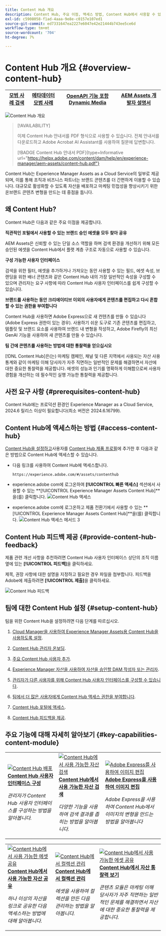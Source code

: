 ```yaml
---
title: Content Hub 개요
description: Content Hub, 주요 이점, 액세스 방법, Content Hub에서 사용할 수 있는 옵션에 대한 피드백을 제공하는 방법에 대해 자세히 알아보십시오.
exl-id: c5908058-f1ad-4aaa-9e8e-c0157e107ed1
source-git-commit: ed7331647ea2227e6047e42e21444b743ee5ce6d
workflow-type: tm+mt
source-wordcount: '704'
ht-degree: 7%

---
```


# Content Hub 개요 {#overview-content-hub}

| [모범 사례 검색](/help/assets/search-best-practices.md) | [메타데이터 모범 사례](/help/assets/metadata-best-practices.md) | [OpenAPI 기능 포함 Dynamic Media](/help/assets/dynamic-media-open-apis-overview.md) | [AEM Assets 개발자 설명서](https://developer.adobe.com/experience-cloud/experience-manager-apis/) |
| ------------- | --------------------------- |----|-----|

![Content Hub 개요](assets/content-hub-overview.png)

>[!AVAILABILITY]
>
>이제 Content Hub 안내서를 PDF 형식으로 사용할 수 있습니다. 전체 안내서를 다운로드하고 Adobe Acrobat AI Assistant를 사용하여 질문에 답변합니다.
>
>[!BADGE Content Hub 안내서 PDF]{type=Informative url="https://helpx.adobe.com/content/dam/help/en/experience-manager/aem-assets/content-hub.pdf"}

Content Hub는 Experience Manager Assets as a Cloud Service의 일부로 제공되며, 이를 통해 조직과 비즈니스 파트너는 브랜드 콘텐츠를 더 간편하게 이용할 수 있습니다. 대규모로 활성화할 수 있도록 자산을 배포하고 마케팅 민첩성을 향상시키기 위한 온브랜드 콘텐츠 변형을 만드는 데 중점을 둡니다.

## 왜 Content Hub?

Content Hub은 다음과 같은 주요 이점을 제공합니다.

**직관적인 포털에서 사용할 수 있는 브랜드 승인 에셋을 모두 찾아 공유**

AEM Assets은 신뢰할 수 있는 단일 소스 역할을 하며 검색 환경을 개선하기 위해 모든 승인된 에셋을 Content Hub에서 플랫 계층 구조로 자동으로 사용할 수 있습니다.

**구성 가능한 사용자 인터페이스**

검색을 위한 필터, 에셋을 추가하거나 가져오는 동안 사용할 수 있는 필드, 에셋 속성, 브랜딩을 위한 배너 콘텐츠와 같은 Content Hub 내의 가장 일반적인 속성을 구성할 수 있으며 관리자는 요구 사항에 따라 Content Hub 사용자 인터페이스를 쉽게 구성할 수 있습니다.

**브랜드를 사용하는 동안 크리에이티브 이외의 사용자에게 콘텐츠를 편집하고 다시 혼합할 수 있는 권한을 부여합니다**

Content Hub을 사용하면 Adobe Express으로 새 컨텐츠를 만들 수 있습니다(Adobe Express 권한이 있는 경우). 사용하기 쉬운 도구로 기존 콘텐츠를 편집하고, 템플릿 및 브랜드 요소를 사용하여 브랜드 내 변형을 작성하고, Adobe Firefly의 최신 GenAI 기능을 사용하여 새 콘텐츠를 만들 수 있습니다.

**팀 간에 콘텐츠를 사용하는 방법에 대한 통찰력을 얻으십시오**

[!DNL Content Hub]은(는) 마케팅 캠페인, 채널 및 다른 지역에서 사용되는 자산 사용 통계와 같이 마케팅 이해 당사자가 자주 직면하는 일반적인 문제를 해결하면서 자산에 대한 중요한 통찰력을 제공합니다. 에셋의 성능과 인기를 명확하게 이해함으로써 사용자 경험을 개선하는 데 필수적인 실행 가능한 통찰력을 제공합니다.

## 사전 요구 사항 {#prerequisites-content-hub}

Content Hub에는 프로덕션 환경인 Experience Manager as a Cloud Service, 2024.6 릴리스 이상이 필요합니다(최소 버전은 2024.6.16799).

## Content Hub에 액세스하는 방법 {#access-content-hub}

[Content Hub을 설정하고](/help/assets/deploy-content-hub.md)사용자를 [Content Hub 제품 프로필](/help/assets/deploy-content-hub.md#content-hub-instance-product-profile)에 추가한 후 다음과 같은 방법으로 Content Hub에 액세스할 수 있습니다.

* 다음 링크를 사용하여 Content Hub에 액세스합니다.

  `https://experience.adobe.com/#/assets/contenthub`

* experience.adobe com에 로그온하여 **[!UICONTROL 빠른 액세스]** 섹션에서 사용할 수 있는 **[!UICONTROL Experience Manager Assets Content Hub]**을(를) 클릭합니다.
  ![Content Hub 액세스](assets/access-content-hub.png)

* experience.adobe com에 로그온하고 제품 전환기에서 사용할 수 있는 **[!UICONTROL Experience Manager Assets Content Hub]**을(를) 클릭합니다.
  ![Content Hub 액세스 메서드 3](assets/access-content-hub-alternate.png)



## Content Hub 피드백 제공 {#provide-content-hub-feedback}

제품 관련 개선 사항을 추천하려면 Content Hub 사용자 인터페이스 상단의 조직 이름 옆에 있는 **[!UICONTROL 피드백]**&#x200B;을 클릭하세요.

제목, 권장 사항에 대한 설명을 지정하고 필요한 경우 파일을 첨부합니다. 피드백을 Adobe에 제출하려면 **[!UICONTROL 제출]**&#x200B;을 클릭하세요.

![Content Hub 피드백](assets/content-hub-feedback.png)

## 팀에 대한 Content Hub 설정 {#setup-content-hub}

팀을 위한 Content Hub을 설정하려면 다음 단계를 따르십시오.

1. [Cloud Manager을 사용하여 Experience Manager Assets용 Content Hub을 사용하도록 설정](deploy-content-hub.md#enable-content-hub).

1. [Content Hub 관리자 온보딩](deploy-content-hub.md#onboard-content-hub-administrator).

1. [주요 Content Hub 사용자 추가](deploy-content-hub.md#onboard-content-hub-consumer-users).

1. [Experience Manager 자산을 사용하여 자산을 승인할 DAM 작성자 또는 관리자](approve-assets.md).

1. [관리자가 다른 사용자를 위해 Content Hub 사용자 인터페이스를 구성할 수 있습니다](configure-content-hub-ui-options.md).

1. [팀에서 더 많은 사용자에게 Content Hub 액세스 권한을 부여합니다](deploy-content-hub.md#onboard-content-hub-consumer-users).

1. [Content Hub 포털에 액세스](#access-content-hub).

1. [Content Hub 피드백을 제공](#provide-content-hub-feedback).


## 주요 기능에 대해 자세히 알아보기 {#key-capabilities-content-module}

<table>
<td>
   <a href="/help/assets/configure-content-hub-ui-options.md">
   <img alt="Content Hub 배포" src="./assets/configure-assets.png" />
   </a>
   <div>
      <a href="/help/assets/configure-content-hub-ui-options.md">
      <strong>Content Hub 사용자 인터페이스 구성</strong>
      </a>
   </div>
   <p>
      <em>관리자가 Content Hub 사용자 인터페이스를 구성하는 방법을 알아봅니다. </em>
   </p>
</td>


<td>
   <a href="/help/assets/search-assets-content-hub.md">
   <img alt="Content Hub에서 사용 가능한 자산 검색" src="./assets/search.png" />
   </a>
   <div>
      <a href="/help/assets/search-assets-content-hub.md">
      <strong>Content Hub에서 사용 가능한 자산 검색</strong>
      </a>
   </div>
   <p>
      <em>다양한 기능을 사용하여 검색 결과를 좁히는 방법을 알아봅니다.</em>
   </p>
</td>
<td>
   <a href="/help/assets/edit-images-content-hub.md">
   <img alt="Adobe Express를 사용하여 이미지 편집" src="./assets/edit-images-content-hub.png" />
   </a>
   <div>
      <a href="/help/assets/edit-images-content-hub.md">
      <strong>Adobe Express을 사용하여 이미지 편집</strong>
      </a>
   </div>
   <p>
      <em>Adobe Express을 사용하여 Content Hub에서 이미지의 변형을 만드는 방법을 알아봅니다</em>
   </p>
</td>
</table>
<table>
<td>
   <a href="/help/assets/share-assets-content-hub.md">
   <img alt="Content Hub에서 사용 가능한 에셋 공유" src="./assets/share-assets-banner.png" />
   </a>
   <div>
      <a href="/help/assets/share-assets-content-hub.md">
      <strong>Content Hub에서 사용 가능한 자산 공유</strong>
      </a>
   </div>
   <p>
      <em>하나 이상의 자산을 링크로 공유한 다음 액세스하는 방법에 대해 알아봅니다.</em>
   </p>
</td>
<td>
   <a href="/help/assets/collections-content-hub.md">
   <img alt="Content Hub에서 컬렉션 관리" src="./assets/manage-collection.png" />
   </a>
   <div>
      <a href="/help/assets/collections-content-hub.md">
      <strong>Content Hub에서 컬렉션 관리</strong>
      </a>
   </div>
   <p>
      <em>에셋을 사용하여 컬렉션을 만든 다음 관리하는 방법을 알아봅니다.</em>
   </p>
</td>
<td>
   <a href="/help/assets/insights-content-hub.md">
   <img alt="Content Hub에서 사용 가능한 에셋 공유" src="./assets/asset-insights-banner.jpg" />
   </a>
   <div>
      <a href="/help/assets/insights-content-hub.md">
      <strong>Content Hub에서 자산 통찰력 보기</strong>
      </a>
   </div>
   <p>
      <em> 콘텐츠 모듈은 마케팅 이해 당사자가 자주 직면하는 일반적인 문제를 해결하면서 자산에 대한 중요한 통찰력을 제공합니다.</em>
   </p>
</td>
</table>
